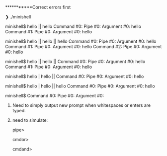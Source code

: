 
***********Correct errors first

❯ ./minishell

minishell$ hello || hello
Command #0:
	Pipe #0:
		Argument #0: hello
Command #1:
	Pipe #0:
		Argument #0: hello

minishell$ hello || hello || hello
Command #0:
	Pipe #0:
		Argument #0: hello
Command #1:
	Pipe #0:
		Argument #0: hello
Command #2:
	Pipe #0:
		Argument #0: hello

minishell$ hello || hello ||
Command #0:
	Pipe #0:
		Argument #0: hello
Command #1:
	Pipe #0:
		Argument #0: hello
  
minishell$ hello | hello ||
Command #0:
	Pipe #0:
		Argument #0: hello

minishell$ hello | hello || hello
Command #0:
	Pipe #0:
		Argument #0: hello

minishell$
Command #0:
	Pipe #0:
		Argument #0:




1. Need to simply output new prompt when whitespaces or enters are typed.
2. need to simulate:

	pipe>
	
	cmdor>
	
	cmdand>

